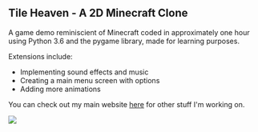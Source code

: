 ## Tile Heaven - A 2D Minecraft Clone 

A game demo reminiscient of Minecraft coded in approximately one hour using Python 3.6 and the pygame library, made for learning purposes.

Extensions include:
- Implementing sound effects and music
- Creating a main menu screen with options
- Adding more animations

You can check out my main website [here](www.adamsr.me) for other stuff I'm working on.

![](http://adamsr.me/tileheaven/assets/screenshots/capture1.PNG)

